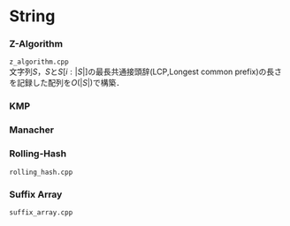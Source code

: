 # String

### Z-Algorithm
`z_algorithm.cpp`     
文字列$S$，$S$と$S[i:|S|]$の最長共通接頭辞(LCP,Longest common prefix)の長さを記録した配列を$O(|S|)$で構築．


### KMP

### Manacher

### Rolling-Hash
`rolling_hash.cpp`  

### Suffix Array
`suffix_array.cpp`



